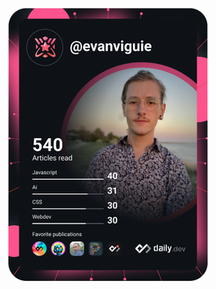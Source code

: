 <a href="https://app.daily.dev/evanviguie"><img src="https://github.com/EvanViguie/EvanViguie/blob/main/devcard.svg" width="400" alt="Evan Viguié's Dev Card"/></a>
